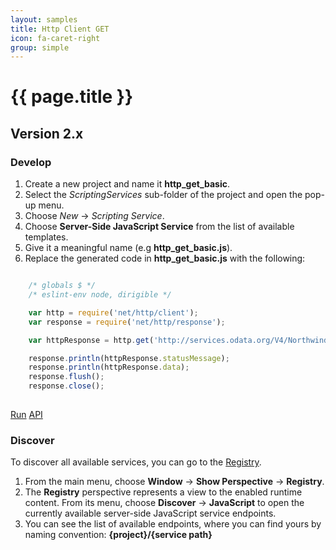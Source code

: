 ```yaml
---
layout: samples
title: Http Client GET
icon: fa-caret-right
group: simple
---
```


{{ page.title }}
===

Version 2.x
---

### Develop


1. Create a new project and name it **http_get_basic**.
2. Select the *ScriptingServices* sub-folder of the project and open the pop-up menu.
3. Choose *New* -> *Scripting Service*.
4. Choose **Server-Side JavaScript Service** from the list of available templates.
5. Give it a meaningful name (e.g **http_get_basic.js**).
6. Replace the generated code in **http_get_basic.js** with the following:

```javascript

	/* globals $ */
	/* eslint-env node, dirigible */

	var http = require('net/http/client');
	var response = require('net/http/response');

	var httpResponse = http.get('http://services.odata.org/V4/Northwind/Northwind.svc/');

	response.println(httpResponse.statusMessage);
	response.println(httpResponse.data);
	response.flush();
	response.close();
	
```

<div class="btn-toolbar pull-right">
	<a class="btn btn-warning" href="http://dirigible.eclipse.org/services/web/registry/anonymous.html?git=https://github.com/dirigiblelabs/sample_net_http_http_get_basic.git">Run</a>
	<a class="btn btn-info" href="http://www.dirigible.io/api/http_client.html">API</a>
</div>

### Discover

To discover all available services, you can go to the [Registry](../help/registry.html).

1. From the main menu, choose **Window** -> **Show Perspective** -> **Registry**.
2. The **Registry** perspective represents a view to the enabled runtime content. From its menu, choose **Discover** -> **JavaScript** to open the currently available server-side JavaScript service endpoints.
3. You can see the list of available endpoints, where you can find yours by naming convention: **{project}/{service path}**
